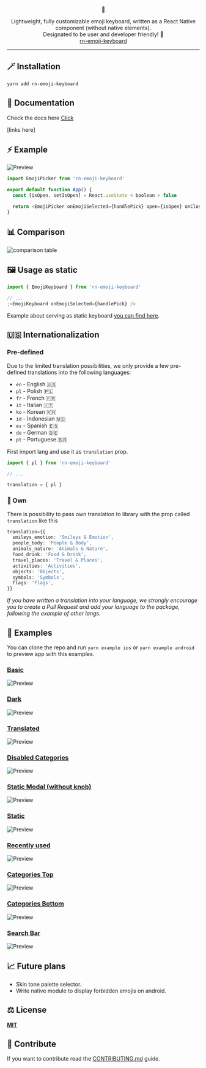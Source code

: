 <p align="center">
  🚀
</p>
<p align="center">
  Lightweight, fully customizable emoji keyboard, written as a React Native component (without native elements).<br />
  Designated to be user and developer friendly! 💖 <br/>
  <a href="https://github.com/TheWidlarzGroup/rn-emoji-keyboard">rn-emoji-keyboard</a>
</p>

---

## 🪄 Installation

```sh
yarn add rn-emoji-keyboard
```

## 📖 Documentation

Check the docs here [Click](https://github.com/TheWidlarzGroup/rn-emoji-keyboard/)

[links here]

## ⚡️ Example

![Preview](/example/assets/preview-small.gif)

```js
import EmojiPicker from 'rn-emoji-keyboard'

export default function App() {
  const [isOpen, setIsOpen] = React.useState < boolean > false

  return <EmojiPicker onEmojiSelected={handlePick} open={isOpen} onClose={() => setIsOpen(false)} />
}
```

## 📊 Comparison

![comparison table](/example/assets/table-comparison-small.png)

## 🖼 Usage as static

```js
import { EmojiKeyboard } from 'rn-emoji-keyboard'

// ...
;<EmojiKeyboard onEmojiSelected={handlePick} />
```

Example about serving as static keyboard [you can find here](/example/src/Dark/Dark.tsx).

## 🇺🇸 Internationalization

### Pre-defined

Due to the limited translation possibilities, we only provide a few pre-defined translations into the following languages:

- `en` - English 🇺🇸
- `pl` - Polish 🇵🇱
- `fr` - French 🇫🇷
- `it` - Italian 🇮🇹
- `ko` - Korean 🇰🇷
- `id` - Indonesian 🇲🇨
- `es` - Spanish 🇪🇸
- `de` - German 🇩🇪
- `pt` - Portuguese 🇧🇷

First import lang and use it as `translation` prop.

```ts
import { pl } from 'rn-emoji-keyboard'

// ...

translation = { pl }
```

### 🏁 Own

There is possibility to pass own translation to library with the prop called `translation` like this

```ts
translation={{
  smileys_emotion: 'Smileys & Emotion',
  people_body: 'People & Body',
  animals_nature: 'Animals & Nature',
  food_drink: 'Food & Drink',
  travel_places: 'Travel & Places',
  activities: 'Activities',
  objects: 'Objects',
  symbols: 'Symbols',
  flags: 'Flags',
}}
```

_If you have written a translation into your language, we strongly encourage you to create a Pull Request and add your language to the package, following the example of other langs._

## 🎉 Examples

You can clone the repo and run `yarn example ios` or `yarn example android` to preview app with this examples.

### [Basic](/example/src/Basic/Basic.tsx)

![Preview](/example/assets/light-preview.jpg)

### [Dark](/example/src/Dark/Dark.tsx)

![Preview](/example/assets/dark-preview.jpg)

### [Translated](/example/src/Translated/Translated.tsx)

![Preview](/example/assets/translated-preview.jpg)

### [Disabled Categories](/example/src/DisabledCategories/DisabledCategories.tsx)

![Preview](/example/assets/categories-preview.jpg)

### [Static Modal (without knob)](/example/src/StaticModal/StaticModal.tsx)

![Preview](/example/assets/static-modal-preview.jpg)

### [Static](/example/src/Static/Static.tsx)

![Preview](/example/assets/static-preview.jpg)

### [Recently used](/example/src/EnableRecently/EnableRecently.tsx)

![Preview](/example/assets/enable-recently-used-preview.jpg)

### [Categories Top](/example/src/TopCategory/TopCategory.tsx)

![Preview](/example/assets/categories-top-preview.jpg)

### [Categories Bottom](/example/src/BottomCategory/BottomCategory.tsx)

![Preview](/example/assets/categories-bottom-preview.jpg)

### [Search Bar](/example/src/SearchBar/SearchBar.tsx)

![Preview](/example/assets/search-bar-preview.gif)

## 📈 Future plans

- Skin tone palette selector.
- Write native module to display forbidden emojis on android.

## ⚖️ License

**[MIT](/LICENSE)**

## 📝 Contribute

If you want to contribute read the [CONTRIBUTING.md](/CONTRIBUTING.md) guide.
